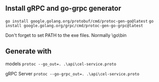 ## Install gRPC and go-grpc generator

`go install google.golang.org/protobuf/cmd/protoc-gen-go@latest`
`go install google.golang.org/grpc/cmd/protoc-gen-go-grpc@latest`

Don't forget to set PATH to the exe files. Normally <user home>\go\bin

## Generate with

models
`protoc --go_out=. .\api\cel-service.proto`

gRPC Server
`protoc --go-grpc_out=. .\api\cel-service.proto`